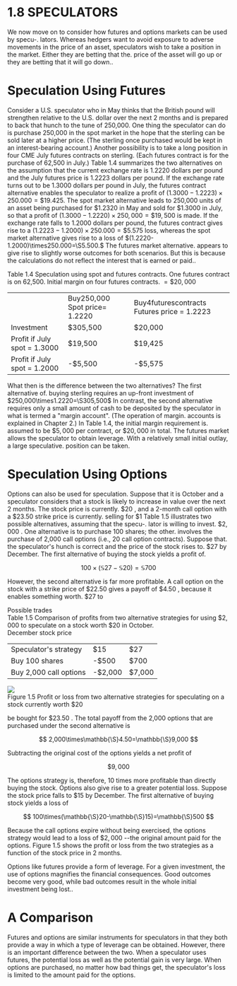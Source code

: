 # 1.8 SPECULATORS  

We now move on to consider how futures and options markets can be used by specu-. lators. Whereas hedgers want to avoid exposure to adverse movements in the price of an asset, speculators wish to take a position in the market. Either they are betting that the. price of the asset will go up or they are betting that it will go down..  

# Speculation Using Futures  

Consider a U.S. speculator who in May thinks that the British pound will strengthen relative to the U.S. dollar over the next 2 months and is prepared to back that hunch to the tune of 250,000. One thing the speculator can do is purchase 250,000 in the spot market in the hope that the sterling can be sold later at a higher price. (The sterling once purchased would be kept in an interest-bearing account.) Another possibility is to take a long position in four CME July futures contracts on sterling. (Each futures contract is for the purchase of 62,500 in July.) Table 1.4 summarizes the two alternatives on the assumption that the current exchange rate is 1.2220 dollars per pound and the July futures price is 1.2223 dollars per pound. If the exchange rate turns out to be 1.3000 dollars per pound in July, the futures contract alternative enables the speculator to realize a profit of $(1.3000-1.2223)\times250.000=\$19.425.$ The spot market alternative leads to 250,000 units of an asset being purchased for $\$1.2320$ in May and sold for $\$1.3000$ in July, so that a profit of $(1.3000-1.2220)\times250,000=\$19,500$ is made. If the exchange rate falls to 1.2000 dollars per pound, the futures contract gives rise to a $(1.2223-1.2000)\times250.000=\$5.575$ loss, whereas the spot market alternative gives rise to a loss of $(1.2220-1.2000)\times250.000=\S5.500.$ The futures market alternative. appears to give rise to slightly worse outcomes for both scenarios. But this is because the calculations do not reflect the interest that is earned or paid..  

Table 1.4 Speculation using spot and futures contracts. One futures contract is on 62,500. Initial margin on four futures contracts. $=\$20,000$   


<html><body><table><tr><td></td><td>Buy250,000 Spot price= 1.2220</td><td>Buy4futurescontracts Futures price = 1.2223</td></tr><tr><td>Investment</td><td>$305,500</td><td>$20,000</td></tr><tr><td>Profit if July spot = 1.3000</td><td>$19,500</td><td>$19,425</td></tr><tr><td>Profit if July spot = 1.2000</td><td>-$5,500</td><td>-$5,575</td></tr></table></body></html>  

What then is the difference between the two alternatives? The first alternative of. buying sterling requires an up-front investment of $250,000\times1.2220=\S305,500$ In contrast, the second alternative requires only a small amount of cash to be deposited by the speculator in what is termed a "margin account". (The operation of margin. accounts is explained in Chapter 2.) In Table 1.4, the initial margin requirement is. assumed to be $\$5,000$ per contract, or $\$20,000$ in total. The futures market allows the speculator to obtain leverage. With a relatively small initial outlay, a large speculative. position can be taken.  

# Speculation Using Options  

Options can also be used for speculation. Suppose that it is October and a speculator considers that a stock is likely to increase in value over the next 2 months. The stock price is currently. $\$20$ , and a 2-month call option with a $\$23.50$ strike price is currently. selling for $\$1$ Table 1.5 illustrates two possible alternatives, assuming that the specu-. lator is willing to invest. $\$2,000$ . One alternative is to purchase 100 shares; the other. involves the purchase of 2,000 call options (i.e., 20 call option contracts). Suppose that. the speculator's hunch is correct and the price of the stock rises to. $\$27$ by December. The first alternative of buying the stock yields a profit of.  

$$
100\times(\mathbb{S}27-\mathbb{S}20)=\mathbb{S}700
$$  

However, the second alternative is far more profitable. A call option on the stock with a strike price of $\$22.50$ gives a payoff of $\$4.50$ , because it enables something worth. $\$27$ to  

Possible trades   
Table 1.5  Comparison of profits from two alternative strategies for using $\$2,000$ to speculate on a stock worth $\$20$ in October.   
December stock price   


<html><body><table><tr><td>Speculator's strategy</td><td>$15</td><td>$27</td></tr><tr><td>Buy 100 shares</td><td>-$500</td><td>$700</td></tr><tr><td>Buy 2,000 call options</td><td>-$2,000</td><td>$7,000</td></tr></table></body></html>  

![](images/ceb53bc9d550ea93be748ea27f04cae7ea824a7be0b24008b77391ec934b92ad.jpg)  
Figure 1.5 Profit or loss from two alternative strategies for speculating on a stock currently worth $\$20$  

be bought for $\$23.50$ . The total payoff from the 2,000 options that are purchased under the second alternative is  

$$
2,000\times\mathbb{\S}4.50=\mathbb{\S}9,000
$$  

Subtracting the original cost of the options yields a net profit of  

$$
\$9,000
$$  

The options strategy is, therefore, 10 times more profitable than directly buying the stock. Options also give rise to a greater potential loss. Suppose the stock price falls to $\$15$ by December. The first alternative of buying stock yields a loss of  

$$
100\times(\mathbb{\S}20-\mathbb{\S}15)=\mathbb{\S}500
$$  

Because the call options expire without being exercised, the options strategy would lead to a loss of $\$2,000$ --the original amount paid for the options. Figure 1.5 shows the profit or loss from the two strategies as a function of the stock price in 2 months.  

Options like futures provide a form of leverage. For a given investment, the use of options magnifies the financial consequences. Good outcomes become very good, while bad outcomes result in the whole initial investment being lost..  

# A Comparison  

Futures and options are similar instruments for speculators in that they both provide a way in which a type of leverage can be obtained. However, there is an important difference between the two. When a speculator uses futures, the potential loss as well as the potential gain is very large. When options are purchased, no matter how bad things get, the speculator's loss is limited to the amount paid for the options.  
